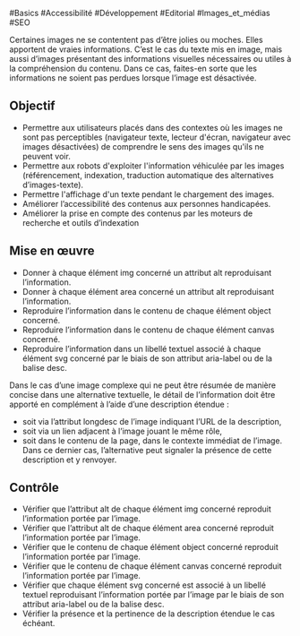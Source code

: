 
#Basics #Accessibilité #Développement #Editorial #Images_et_médias #SEO

Certaines images ne se contentent pas d’être jolies ou moches. Elles apportent de vraies informations. C’est le cas du texte mis en image, mais aussi d’images présentant des informations visuelles nécessaires ou utiles à la compréhension du contenu. Dans ce cas, faites-en sorte que les informations ne soient pas perdues lorsque l’image est désactivée.

Objectif
--------

*   Permettre aux utilisateurs placés dans des contextes où les images ne sont pas perceptibles (navigateur texte, lecteur d'écran, navigateur avec images désactivées) de comprendre le sens des images qu'ils ne peuvent voir.
*   Permettre aux robots d'exploiter l'information véhiculée par les images (référencement, indexation, traduction automatique des alternatives d’images-texte).
*   Permettre l'affichage d'un texte pendant le chargement des images.
*   Améliorer l’accessibilité des contenus aux personnes handicapées.
*   Améliorer la prise en compte des contenus par les moteurs de recherche et outils d’indexation

Mise en œuvre
-------------

*   Donner à chaque élément img concerné un attribut alt reproduisant l’information.
*   Donner à chaque élément area concerné un attribut alt reproduisant l’information.
*   Reproduire l’information dans le contenu de chaque élément object concerné.
*   Reproduire l’information dans le contenu de chaque élément canvas concerné.
*   Reproduire l’information dans un libellé textuel associé à chaque élément svg concerné par le biais de son attribut aria-label ou de la balise desc.

Dans le cas d’une image complexe qui ne peut être résumée de manière concise dans une alternative textuelle, le détail de l’information doit être apporté en complément à l’aide d’une description étendue :

*   soit via l’attribut longdesc de l’image indiquant l’URL de la description,
*   soit via un lien adjacent à l’image jouant le même rôle,
*   soit dans le contenu de la page, dans le contexte immédiat de l’image. Dans ce dernier cas, l’alternative peut signaler la présence de cette description et y renvoyer.

  

Contrôle
--------

*   Vérifier que l’attribut alt de chaque élément img concerné reproduit l’information portée par l’image.
*   Vérifier que l’attribut alt de chaque élément area concerné reproduit l’information portée par l’image.
*   Vérifier que le contenu de chaque élément object concerné reproduit l’information portée par l’image.
*   Vérifier que le contenu de chaque élément canvas concerné reproduit l’information portée par l’image.
*   Vérifier que chaque élément svg concerné est associé à un libellé textuel reproduisant l’information portée par l’image par le biais de son attribut aria-label ou de la balise desc.
*   Vérifier la présence et la pertinence de la description étendue le cas échéant.
